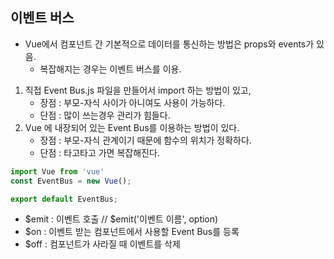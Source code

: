 ## 이벤트 버스


* Vue에서 컴포넌트 간 기본적으로 데이터를 통신하는 방법은 props와 events가 있음.
    * 복잡해지는 경우는 이벤트 버스를 이용.

1. 직접 Event Bus.js 파일을 만들어서 import 하는 방법이 있고,
    * 장점 : 부모-자식 사이가 아니여도 사용이 가능하다.
    * 단점 : 많이 쓰는경우 관리가 힘들다.
2. Vue 에 내장되어 있는 Event Bus를 이용하는 방법이 있다.
    * 장점 : 부모-자식 관계이기 때문에 함수의 위치가 정확하다.
    * 단점 : 타고타고 가면 복잡해진다.
    

```javascript
import Vue from 'vue'
const EventBus = new Vue();

export default EventBus;
```

*  $emit : 이벤트 호출 // $emit('이벤트 이름', option)
*  $on : 이벤트 받는 컴포넌트에서 사용할 Event Bus를 등록
*  $off : 컴포넌트가 사라질 때 이벤트를 삭제